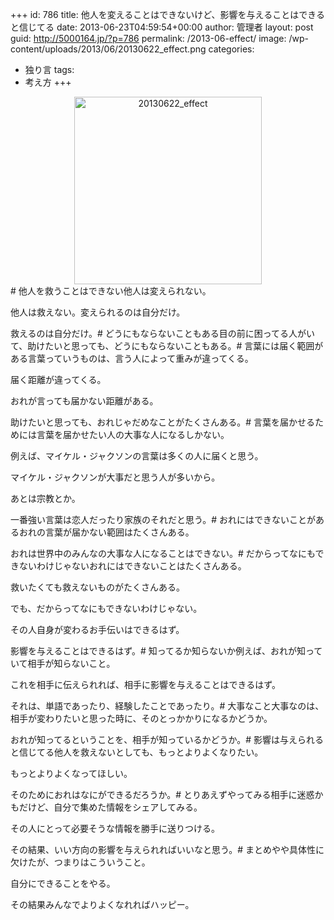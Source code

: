 +++
id: 786
title: 他人を変えることはできないけど、影響を与えることはできると信じてる
date: 2013-06-23T04:59:54+00:00
author: 管理者
layout: post
guid: http://5000164.jp/?p=786
permalink: /2013-06-effect/
image: /wp-content/uploads/2013/06/20130622_effect.png
categories:
  - 独り言
tags:
  - 考え方
+++
</p> <div style="text-align: center;">
  <img src="http://5000164.jp/wp-content/uploads/2013/06/20130622_effect-300x300.png" alt="20130622_effect" width="300" height="300" class="aligncenter size-medium wp-image-787" srcset="http://5000164.jp/wp-content/uploads/2013/06/20130622_effect-300x300.png 300w, http://5000164.jp/wp-content/uploads/2013/06/20130622_effect-150x150.png 150w, http://5000164.jp/wp-content/uploads/2013/06/20130622_effect.png 500w" sizes="(max-width: 300px) 100vw, 300px" />
</div></a># 他人を救うことはできない他人は変えられない。
  
他人は救えない。変えられるのは自分だけ。
  
救えるのは自分だけ。# どうにもならないこともある目の前に困ってる人がいて、助けたいと思っても、どうにもならないこともある。# 言葉には届く範囲がある言葉っていうものは、言う人によって重みが違ってくる。
  
届く距離が違ってくる。
  
おれが言っても届かない距離がある。
  
助けたいと思っても、おれじゃだめなことがたくさんある。# 言葉を届かせるためには言葉を届かせたい人の大事な人になるしかない。
  
例えば、マイケル・ジャクソンの言葉は多くの人に届くと思う。
  
マイケル・ジャクソンが大事だと思う人が多いから。
  
あとは宗教とか。
  
一番強い言葉は恋人だったり家族のそれだと思う。# おれにはできないことがあるおれの言葉が届かない範囲はたくさんある。
  
おれは世界中のみんなの大事な人になることはできない。# だからってなにもできないわけじゃないおれにはできないことはたくさんある。
  
救いたくても救えないものがたくさんある。
  
でも、だからってなにもできないわけじゃない。
  
その人自身が変わるお手伝いはできるはず。
  
影響を与えることはできるはず。# 知ってるか知らないか例えば、おれが知っていて相手が知らないこと。
  
これを相手に伝えられれば、相手に影響を与えることはできるはず。
  
それは、単語であったり、経験したことであったり。# 大事なこと大事なのは、相手が変わりたいと思った時に、そのとっかかりになるかどうか。
  
おれが知ってるということを、相手が知っているかどうか。# 影響は与えられると信じてる他人を救えないとしても、もっとよりよくなりたい。
  
もっとよりよくなってほしい。
  
そのためにおれはなにができるだろうか。# とりあえずやってみる相手に迷惑かもだけど、自分で集めた情報をシェアしてみる。
  
その人にとって必要そうな情報を勝手に送りつける。
  
その結果、いい方向の影響を与えられればいいなと思う。# まとめやや具体性に欠けたが、つまりはこういうこと。
  
自分にできることをやる。
  
その結果みんなでよりよくなれればハッピー。